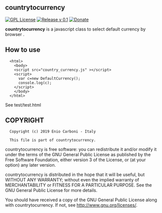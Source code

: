 ## countrytocurrency

[![GPL License](https://img.shields.io/badge/license-GPL-blue.svg)](https://www.gnu.org/licenses/)
[![Release v 0.1](https://img.shields.io/badge/release-v.0.1-green.svg)](https://github.com/eniocarboni/countrytocurrency)
[![Donate](https://img.shields.io/badge/Donate-PayPal-green.svg)](https://www.paypal.me/EnioCarboni/5)

**countrytocurrency** is a javascript class to select default currency by browser .

## How to use
```
  <html>
    <body>
    <script src="country_currency.js" ></script>
    <script>
      var c=new DefaultCurrency();
      console.log(c);
    </script>
    </body>
  </html>
```
See test/test.html


## COPYRIGHT

      Copyright (c) 2019 Enio Carboni - Italy

      This file is part of countrytocurrency.

countrytocurrency is free software: you can redistribute it and/or modify it under the terms of the GNU General Public License as published by the Free Software Foundation, either version 3 of the License, or (at your option) any later version.

countrytocurrency is distributed in the hope that it will be useful, but WITHOUT ANY WARRANTY; without even the implied warranty of MERCHANTABILITY or FITNESS FOR A PARTICULAR PURPOSE.  See the GNU General Public License for more details.

You should have received a copy of the GNU General Public License along with countrytocurrency.  If not, see <http://www.gnu.org/licenses/>.



